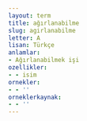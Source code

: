 ```yaml
---
layout: term
title: ağırlanabilme
slug: agirlanabilme
letter: A
lisan: Türkçe
anlamlar:
- Ağırlanabilmek işi
ozellikler:
- - isim
ornekler:
- - ''
orneklerkaynak:
- - ''
---
```

